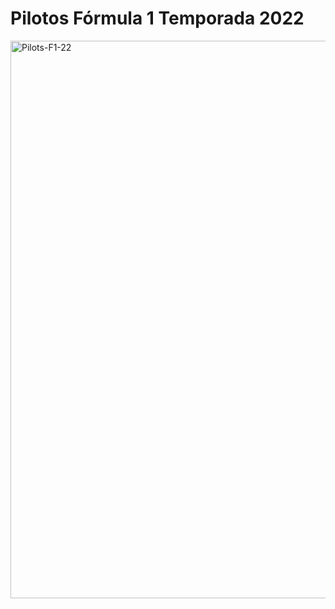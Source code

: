 # Pilotos Fórmula 1 Temporada 2022


<img width="892" alt="Pilots-F1-22" src="https://user-images.githubusercontent.com/87070813/191124397-cac391d0-3142-443a-b5e9-aecee838c98a.png">
